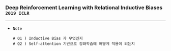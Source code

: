 ### Deep Reinforcement Learning with Relational Inductive Biases `2019 ICLR` 

---

- `Note`


      # Q1 ) Inductive Bias 가 무엇인지
      # Q2 ) Self-attention 기반으로 강화학습에 어떻게 적용이 되는지 
